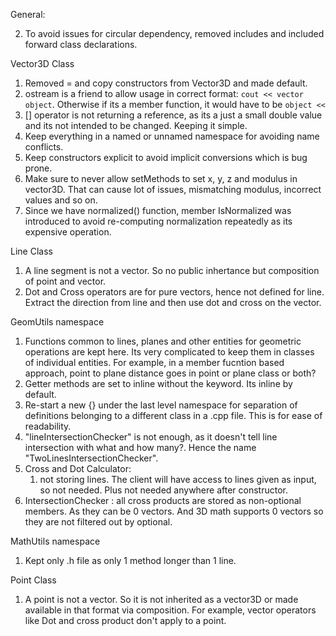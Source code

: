 General:

2. To avoid issues for circular dependency, removed includes and included forward class declarations.

Vector3D Class

1. Removed = and copy constructors from Vector3D and made default. 
2. ostream is a friend to allow usage in correct format: `cout << vector object`. Otherwise if its a member function, it would have to be `object << ` 
3. [] operator is not returning a reference, as its a just a small double value and its not intended to be changed. Keeping it simple.
4. Keep everything in a named or unnamed namespace for avoiding name conflicts.
5. Keep constructors explicit to avoid implicit conversions which is bug prone.
6. Make sure to never allow setMethods to set x, y, z and modulus in vector3D. That can cause lot of issues, mismatching modulus, incorrect values and so on.
7. Since we have normalized() function, member IsNormalized was introduced to avoid re-computing normalization repeatedly as its expensive operation.


Line Class

1. A line segment is not a vector. So no public inhertance but composition of point and vector.
2. Dot and Cross operators are for pure vectors, hence not defined for line. Extract the direction from line and then use dot and cross on the vector.



GeomUtils namespace

1. Functions common to lines, planes and other entities for geometric operations are kept here. Its very complicated to keep them in classes of individual entities. For example, in a member fucntion based approach, point to plane distance goes in point or plane class or both?
2. Getter methods are set to inline without the keyword. Its inline by default.
3. Re-start a new {} under the last level namespace for separation of definitions belonging to a different class in a .cpp file. This is for ease of readability.
4.  "lineIntersectionChecker" is not enough, as it doesn't tell line intersection with what and how many?. Hence the name "TwoLinesIntersectionChecker".
5.  Cross and Dot Calculator:
    1.  not storing lines. The client will have access to lines given as input, so not needed. Plus not needed anywhere after constructor.
6. IntersectionChecker : all cross products are stored as non-optional members. As they can be 0 vectors. And 3D math supports 0 vectors so they are not filtered out by optional.

MathUtils namespace

1. Kept only .h file as only 1 method longer than 1 line.


Point Class

1. A point is not a vector. So it is not inherited as a vector3D or made available in that format via composition. For example, vector operators like Dot and cross product don't apply to a point.

